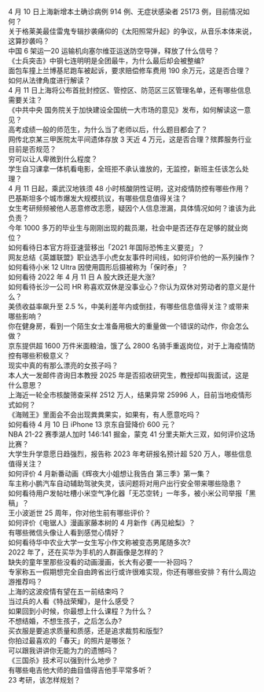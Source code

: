 4 月 10 日上海新增本土确诊病例 914 例、无症状感染者 25173 例，目前情况如何？  
关于格莱美最佳雷鬼专辑抄袭痛仰的《太阳照常升起》的争议，从音乐本体来说，这算抄袭吗？  
中国 6 架运—20 运输机向塞尔维亚运送防空导弹，释放了什么信号？  
《士兵突击》中钢七连明明是全团最牛，为什么最后却会被整编?  
面包车撞上兰博基尼跑车被起诉，要求赔偿修车费用 190 余万元，这是否合理？如何从法律角度进行解读？  
4 月 11 日上海将公布首批封控区、管控区、防范区三区管理名单，还有哪些信息需要关注？  
《中共中央 国务院关于加快建设全国统一大市场的意见》发布，如何解读这一意见？  
高考成绩一般的师范生，为什么当了老师以后，什么题目都会了？  
网传北京某三甲医院太平间遗体存放 3 天近 4 万元，这是否合理？殡葬服务行业目前是否规范？  
穷可以让人卑微到什么程度？  
学生自习课拿一体机看电影，全班拒不承认谁放的，无监控，新班主任该怎么处理？  
4 月 11 日起，乘武汉地铁须 48 小时核酸阴性证明，这对疫情防控有哪些作用？  
巴基斯坦多个城市爆发大规模抗议，有哪些信息值得关注？  
女生考研频频被他人恶意修改志愿，疑因个人信息泄漏，具体情况如何？谁该为此负责？  
今年 1000 多万的毕业生与刚刚出现的裁员潮，社会中是否还存在足够的就业岗位？  
如何看待日本官方将亚速营移出「2021 年国际恐怖主义要览」？  
网友总结《英雄联盟》职业选手小虎女友事件时间线，如何评价他的一系列操作？  
如何看待小米 12 Ultra 因使用圆形后摄被称为「保时泰」？  
如何看待 2022 年 4 月 11 日 A 股大跌还是大涨?  
如何看待长沙一公司 HR 称喜欢双休是没事业心？你认为双休对劳动者的意义是什么？  
美债收益率飙升至 2.5 %，中美利差年内或倒挂，有哪些信息值得关注？或带来哪些影响？  
你在健身房，看到一个陌生女士准备用极大的重量做一个错误的动作，你会怎么做？  
京东提供超 1600 万件米面粮油，饿了么 2800 名骑手重返岗位，对于上海疫情防控有哪些积极意义？  
现实中真的有那么漂亮的女孩子吗？  
本人大一发邮件咨询日本教授 2025 年是否招收研究生，教授却叫我面试，这是什么意思？  
上海近一轮全市核酸筛查采样 2512 万人，结果异常 25996 人，目前当地疫情形式如何？  
《海贼王》里面会不会出现粪粪果实，如果有，有人愿意吃吗？  
如何看待 4 月 10 日 iPhone 13 京东自营降价 600 元？  
NBA 21-22 赛季湖人加时 146:141 掘金，蒙克 41 分里夫斯大三双，如何评价这场比赛？  
大学生升学意愿日趋强烈，报告称 2023 年考研报名预计超 520 万人，哪些信息值得关注？  
如何评价 4 月新番动画《辉夜大小姐想让我告白 第三季》第一集？  
车主称小鹏汽车自动辅助驾驶失灵，该问题将对用户出行安全带来哪些隐患？  
如何看待用户发帖吐槽小米空气净化器「无芯空转」一年多，被小米公司举报「黑稿」？  
王小波逝世 25 周年，你对他生前有哪些评价？  
如何评价《电锯人》漫画家藤本树的 4 月新作《再见絵梨》？  
有哪些微信头像让人看到感觉心情好？  
如何看待华中农业大学一女生写小作文称被变态男尾随多次?  
2022 年了，还在买华为手机的人群画像是怎样的？  
缺失的童年里那些没看的动画漫画，长大有必要一一补回吗？  
专家称五一假期想完全自由跨省出行或许很难实现，你还有哪些安排？有什么周边游推荐吗？  
上海的这波疫情有望在五一前结束吗？  
当过兵的人看《特战荣耀》，是什么感受？  
如果回到小时候，你最想上什么课程？为什么？  
不想结婚，不想生孩子，之后怎么办?  
买衣服是要追求质量和质感，还是追求裁剪和版型?  
你拍过最喜欢的「春天」的照片是哪张？  
可以跟我讲讲你无能为力的遗憾吗？  
《三国杀》技术可以强到什么地步？  
有哪些电吉他大师的曲目值得吉他手平常多听？  
23 考研，该怎样规划？  
